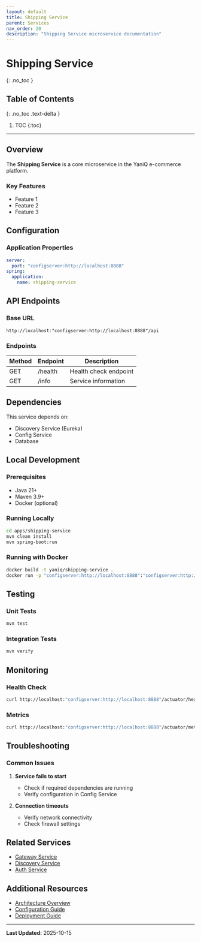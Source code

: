 ```yaml
---
layout: default
title: Shipping Service
parent: Services
nav_order: 20
description: "Shipping Service microservice documentation"
---
```


# Shipping Service
{: .no_toc }

## Table of Contents
{: .no_toc .text-delta }

1. TOC
{:toc}

---

## Overview

The **Shipping Service** is a core microservice in the YaniQ e-commerce platform.

### Key Features

- Feature 1
- Feature 2
- Feature 3

## Configuration

### Application Properties

```yaml
server:
  port: "configserver:http://localhost:8888"
spring:
  application:
    name: shipping-service
```

## API Endpoints

### Base URL

```
http://localhost:"configserver:http://localhost:8888"/api
```

### Endpoints

| Method | Endpoint | Description |
|--------|----------|-------------|
| GET | /health | Health check endpoint |
| GET | /info | Service information |

## Dependencies

This service depends on:

- Discovery Service (Eureka)
- Config Service
- Database

## Local Development

### Prerequisites

- Java 21+
- Maven 3.9+
- Docker (optional)

### Running Locally

```bash
cd apps/shipping-service
mvn clean install
mvn spring-boot:run
```

### Running with Docker

```bash
docker build -t yaniq/shipping-service .
docker run -p "configserver:http://localhost:8888":"configserver:http://localhost:8888" yaniq/shipping-service
```

## Testing

### Unit Tests

```bash
mvn test
```

### Integration Tests

```bash
mvn verify
```

## Monitoring

### Health Check

```bash
curl http://localhost:"configserver:http://localhost:8888"/actuator/health
```

### Metrics

```bash
curl http://localhost:"configserver:http://localhost:8888"/actuator/metrics
```

## Troubleshooting

### Common Issues

1. **Service fails to start**
   - Check if required dependencies are running
   - Verify configuration in Config Service

2. **Connection timeouts**
   - Verify network connectivity
   - Check firewall settings

## Related Services

- [Gateway Service](GATEWAY_SERVICE.md)
- [Discovery Service](DISCOVERY_SERVICE.md)
- [Auth Service](AUTH_SERVICE.md)

## Additional Resources

- [Architecture Overview](../pages/guides/ARCHITECTURE.md)
- [Configuration Guide](../pages/guides/CONFIGURATION.md)
- [Deployment Guide](../pages/guides/DEPLOYMENT.md)

---

**Last Updated:** 2025-10-15
